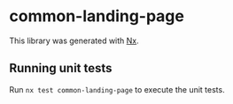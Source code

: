 # common-landing-page

This library was generated with [Nx](https://nx.dev).

## Running unit tests

Run `nx test common-landing-page` to execute the unit tests.
